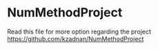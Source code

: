 # NumMethodProject
Read this file for more option regarding the project
https://github.com/kzadnan/NumMethodProject
